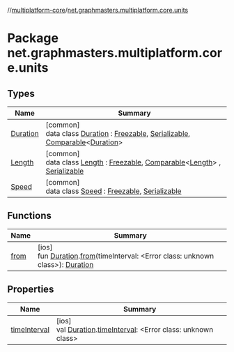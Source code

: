 //[multiplatform-core](../../index.md)/[net.graphmasters.multiplatform.core.units](index.md)

# Package net.graphmasters.multiplatform.core.units

## Types

| Name | Summary |
|---|---|
| [Duration](-duration/index.md) | [common]<br>data class [Duration](-duration/index.md) : [Freezable](../net.graphmasters.multiplatform.core/-freezable/index.md), [Serializable](../net.graphmasters.multiplatform.core/-serializable/index.md), [Comparable](https://kotlinlang.org/api/latest/jvm/stdlib/kotlin/-comparable/index.html)&lt;[Duration](-duration/index.md)&gt; |
| [Length](-length/index.md) | [common]<br>data class [Length](-length/index.md) : [Freezable](../net.graphmasters.multiplatform.core/-freezable/index.md), [Comparable](https://kotlinlang.org/api/latest/jvm/stdlib/kotlin/-comparable/index.html)&lt;[Length](-length/index.md)&gt; , [Serializable](../net.graphmasters.multiplatform.core/-serializable/index.md) |
| [Speed](-speed/index.md) | [common]<br>data class [Speed](-speed/index.md) : [Freezable](../net.graphmasters.multiplatform.core/-freezable/index.md), [Serializable](../net.graphmasters.multiplatform.core/-serializable/index.md) |

## Functions

| Name | Summary |
|---|---|
| [from](from.md) | [ios]<br>fun [Duration](-duration/index.md#294327114%2FExtensions%2F-183831061).[from](from.md)(timeInterval: &lt;Error class: unknown class&gt;): [Duration](-duration/index.md#294327114%2FExtensions%2F-183831061) |

## Properties

| Name | Summary |
|---|---|
| [timeInterval](time-interval.md) | [ios]<br>val [Duration](-duration/index.md#294327114%2FExtensions%2F-183831061).[timeInterval](time-interval.md): &lt;Error class: unknown class&gt; |
